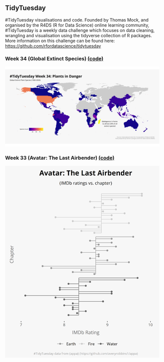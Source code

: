 ## TidyTuesday

#TidyTuesday visualisations and code. Founded by Thomas Mock, and organised by the R4DS (R for Data Science) online learning community, #TidyTuesday is a weekly data challenge which focuses on data cleaning, wrangling and visualisation using the tidyverse collection of R packages. More information on this challenge can be found here: https://github.com/rfordatascience/tidytuesday


### Week 34 (Global Extinct Species) [(code)](https://github.com/CSHoggard/-TidyTuesday/blob/master/R/w33_2020.R)

![./images/Week_33_Plants.png](https://github.com/CSHoggard/-TidyTuesday/blob/master/images/Week_33_Plants.png)

### Week 33 (Avatar: The Last Airbender) [(code)](https://github.com/CSHoggard/-tidytuesday/blob/master/R/w32_2020.R)

![./images/Week_32_Avatar.png](https://github.com/CSHoggard/-tidytuesday/blob/master/images/Week_32_Avatar.png)
